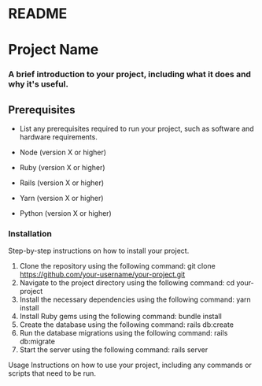 # README

# Project Name
### A brief introduction to your project, including what it does and why it's useful.

## Prerequisites
* List any prerequisites required to run your project, such as software and hardware requirements.

* Node (version X or higher)
* Ruby (version X or higher)
* Rails (version X or higher)
* Yarn (version X or higher)
* Python (version X or higher)

### Installation
Step-by-step instructions on how to install your project.

1. Clone the repository using the following command: git clone https://github.com/your-username/your-project.git
2. Navigate to the project directory using the following command: cd your-project
3. Install the necessary dependencies using the following command: yarn install
4. Install Ruby gems using the following command: bundle install
5. Create the database using the following command: rails db:create
6. Run the database migrations using the following command: rails db:migrate
7. Start the server using the following command: rails server

Usage
Instructions on how to use your project, including any commands or scripts that need to be run.
